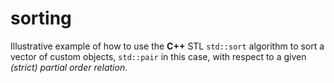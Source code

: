 # sorting

Illustrative example of how to use the **C++** STL ``std::sort`` algorithm to sort a vector of custom objects, ``std::pair`` in this case, with respect to a given *(strict) partial order relation*.

